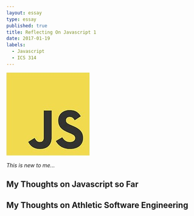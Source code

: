 ```yaml
---
layout: essay
type: essay
published: true
title: Reflecting On Javascript 1
date: 2017-01-19
labels:
  - Javascript
  - ICS 314
---
```

<img class="ui tiny right spaced image" src="../images/Javascript.jpg">

*This is new to me...*

## My Thoughts on Javascript so Far


## My Thoughts on Athletic Software Engineering

